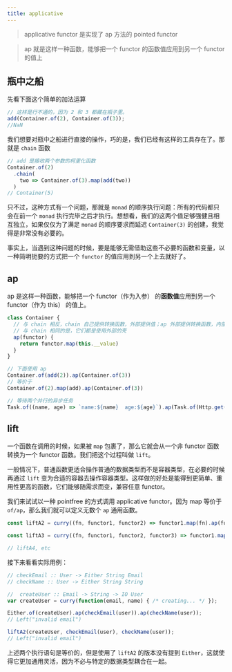 ```yaml
---
title: applicative
---
```


> applicative functor 是实现了 ap 方法的 pointed functor  

> ap 就是这样一种函数，能够把一个 functor 的函数值应用到另一个 functor 的值上

## 瓶中之船

先看下面这个简单的加法运算
```js
// 这样是行不通的，因为 2 和 3 都藏在瓶子里。
add(Container.of(2), Container.of(3));
//NaN
```

我们想要对瓶中之船进行直接的操作，巧的是，我们已经有这样的工具存在了。那就是 `chain` 函数
```js
// add 是接收两个参数的柯里化函数
Container.of(2)
  .chain(
    two => Container.of(3).map(add(two))
  )
// Container(5)
```

只不过，这种方式有一个问题，那就是 `monad` 的顺序执行问题：所有的代码都只会在前一个 `monad` 执行完毕之后才执行。想想看，我们的这两个值足够强健且相互独立，如果仅仅为了满足 `monad` 的顺序要求而延迟 `Container(3)` 的创建，我觉得是非常没有必要的。

事实上，当遇到这种问题的时候，要是能够无需借助这些不必要的函数和变量，以一种简明扼要的方式把一个 `functor` 的值应用到另一个上去就好了。


## ap

ap 是这样一种函数，能够把一个 functor（作为入参） 的**函数值**应用到另一个 functor（作为 this） 的值上。

```js
class Container {
  // 与 chain 相反，chain 自己提供转换函数，外部提供值；ap 外部提供转换函数，内部提供值；
  // 与 chain 相同的是，它们都是使用外部的壳
  ap(functor) {
    return functor.map(this.__value)
  }
}

// 下面使用 ap
Container.of(add(2)).ap(Container.of(3))
// 等价于
Container.of(2).map(add).ap(Container.of(3))

// 等待两个并行的异步任务
Task.of((name, age) => `name:${name}  age:${age}`).ap(Task.of(Http.get('/name'))).ap(Task.of(Http.get('/age')))
```

## lift

一个函数在调用的时候，如果被 `map` 包裹了，那么它就会从一个非 functor 函数转换为一个 functor 函数。我们把这个过程叫做 `lift`。  

一般情况下，普通函数更适合操作普通的数据类型而不是容器类型，在必要的时候再通过 `lift` 变为合适的容器去操作容器类型。这样做的好处是能得到更简单、重用性更高的函数，它们能够随需求而变，兼容任意 functor。

我们来试试以一种 pointfree 的方式调用 applicative functor。因为 map 等价于 `of/ap`，那么我们就可以定义无数个 `ap` 通用函数。

```js
const liftA2 = curry((fn, functor1, functor2) => functor1.map(fn).ap(functor2))

const liftA3 = curry((fn, functor1, functor2, functor3) => functor1.map(fn).ap(functor2).ap(functor3))

// liftA4, etc
```

接下来看看实际用例：
```js
// checkEmail :: User -> Either String Email
// checkName :: User -> Either String String

//  createUser :: Email -> String -> IO User
var createUser = curry(function(email, name) { /* creating... */ });

Either.of(createUser).ap(checkEmail(user)).ap(checkName(user));
// Left("invalid email")

liftA2(createUser, checkEmail(user), checkName(user));
// Left("invalid email")
```
上述两个执行语句是等价的，但是使用了 `liftA2` 的版本没有提到 `Either`，这就使得它更加通用灵活，因为不必与特定的数据类型耦合在一起。
